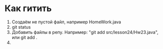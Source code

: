 # Как гитить

1. Создаём не пустой файл, например HomeWork.java
2. git status
3. Добавить файлы в репу. Например: "git add src/lesson24/Hw23.java", или git add .
4. 

